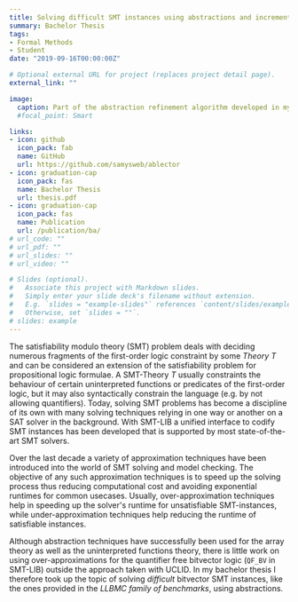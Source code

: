 ```yaml
---
title: Solving difficult SMT instances using abstractions and incremental SMT solving
summary: Bachelor Thesis
tags:
- Formal Methods
- Student
date: "2019-09-16T00:00:00Z"

# Optional external URL for project (replaces project detail page).
external_link: ""

image:
  caption: Part of the abstraction refinement algorithm developed in my Bachelor Thesis
  #focal_point: Smart

links:
- icon: github
  icon_pack: fab
  name: GitHub
  url: https://github.com/samysweb/ablector
- icon: graduation-cap
  icon_pack: fas
  name: Bachelor Thesis
  url: thesis.pdf
- icon: graduation-cap
  icon_pack: fas
  name: Publication
  url: /publication/ba/
# url_code: ""
# url_pdf: ""
# url_slides: ""
# url_video: ""

# Slides (optional).
#   Associate this project with Markdown slides.
#   Simply enter your slide deck's filename without extension.
#   E.g. `slides = "example-slides"` references `content/slides/example-slides.md`.
#   Otherwise, set `slides = ""`.
# slides: example
---
```


The satisfiability modulo theory (SMT) problem deals with deciding numerous fragments of the first-order logic constraint by some *Theory* $T$ and can be considered an extension of the satisfiability problem for propositional logic formulae.
A SMT-Theory $T$ usually constraints the behaviour of certain uninterpreted functions or predicates of the first-order logic, but it may also syntactically constrain the language (e.g. by not allowing quantifiers).
Today, solving SMT problems has become a discipline of its own with many solving techniques relying in one way or another on a SAT solver in the background.
With SMT-LIB a unified interface to codify SMT instances has been developed that is supported by most state-of-the-art SMT solvers.

Over the last decade a variety of approximation techniques have been introduced into the world of SMT solving and model checking.
The objective of any such approximation techniques is to speed up the solving process thus reducing computational cost and avoiding exponential runtimes for common usecases.
Usually, over-approximation techniques help in speeding up the solver's runtime for unsatisfiable SMT-instances, while under-approximation techniques help reducing the runtime of satisfiable instances. 

Although abstraction techniques have successfully been used for the array theory as well as the uninterpreted functions theory, there is little work on using over-approximations for the quantifier free bitvector logic (`QF_BV` in SMT-LIB) outside the approach taken with UCLID.
In my bachelor thesis I therefore took up the topic of solving *difficult* bitvector SMT instances, like the ones provided in the *LLBMC family of benchmarks*, using abstractions.
